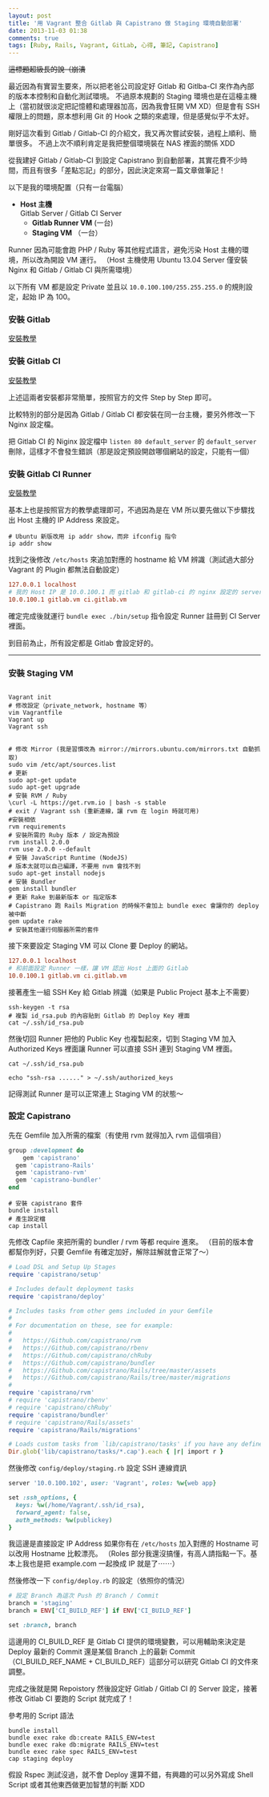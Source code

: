 ```yaml
---
layout: post
title: '用 Vagrant 整合 Gitlab 與 Capistrano 做 Staging 環境自動部署'
date: 2013-11-03 01:38
comments: true
tags: [Ruby, Rails, Vagrant, GitLab, 心得, 筆記, Capistrano]
---
```

<del>這標題超級長的說（崩潰</del>

最近因為有實習生要來，所以把老爸公司設定好 Gitlab 和 Gitlba-CI 來作為內部的版本本控制和自動化測試環境。
不過原本規劃的 Staging 環境也是在這檯主機上（當初就很淡定把記憶體和處理器加高，因為我會狂開 VM XD）但是會有 SSH 權限上的問題，原本想利用 Git 的 Hook 之類的來處理，但是感覺似乎不太好。

剛好這次看到 Gitlab / Gitlab-CI 的介紹文，我又再次嘗試安裝，過程上順利、簡單很多。
不過上次不順利肯定是我把整個環境裝在 NAS 裡面的關係 XDD

從我建好 Gitlab / Gitlab-CI 到設定 Capistrano 到自動部署，其實花費不少時間，而且有很多「差點忘記」的部分，因此決定來寫一篇文章做筆記！

<!-- more -->

以下是我的環境配置（只有一台電腦）

* **Host 主機**  
	Gitlab Server / Gitlab CI Server
	* **Gitlab Runner VM** (一台)
  * **Staging VM** （一台）
  
Runner 因為可能會跑 PHP / Ruby 等其他程式語言，避免污染 Host 主機的環境，所以改為開設 VM 運行。
（Host 主機使用 Ubuntu 13.04 Server 僅安裝 Nginx 和 Gitlab / Gitlab CI 與所需環境）

以下所有 VM 都是設定 Private 並且以 `10.0.100.100/255.255.255.0` 的規則設定，起始 IP 為 100。

### 安裝 Gitlab
[安裝教學](https://Github.com/gitlabhq/gitlabhq/blob/master/doc/install/installation.md)
### 安裝 Gitlab CI
[安裝教學](https://Github.com/gitlabhq/gitlab-ci/blob/master/doc/installation.md)

上述這兩者安裝都非常簡單，按照官方的文件 Step by Step 即可。

比較特別的部分是因為 Gitlab / Gitlab CI 都安裝在同一台主機，要另外修改一下 Nginx 設定檔。

把 Gitlab CI 的 Niginx 設定檔中 `listen 80 default_server` 的 `default_server` 刪除，這樣才不會發生錯誤（那是設定預設開啟哪個網站的設定，只能有一個）

### 安裝 Gitlab CI Runner
[安裝教學](https://Github.com/gitlabhq/gitlab-ci-runner#installation)

基本上也是按照官方的教學處理即可，不過因為是在 VM 所以要先做以下步驟找出 Host 主機的 IP Address 來設定。

``` shell
# Ubuntu 新版改用 ip addr show，而非 ifconfig 指令
ip addr show
```

找到之後修改 `/etc/hosts` 來追加對應的 hostname 給 VM 辨識（測試過大部分 Vagrant 的 Plugin 都無法自動設定）

``` conf /etc/hosts
127.0.0.1 localhost
# 我的 Host IP 是 10.0.100.1 而 gitlab 和 gitlab-ci 的 nginx 設定的 server_name 如下
10.0.100.1 gitlab.vm ci.gitlab.vm
```

確定完成後就運行 `bundle exec ./bin/setup` 指令設定 Runner 註冊到 CI Server 裡面。

到目前為止，所有設定都是 Gitlab 會設定好的。

---

### 安裝 Staging VM

``` shell HOST

Vagrant init
# 修改設定（private_network, hostname 等）
vim Vagrantfile
Vagrant up
Vagrant ssh

```

``` shell StagingVM

# 修改 Mirror (我是習慣改為 mirror://mirrors.ubuntu.com/mirrors.txt 自動抓取)
sudo vim /etc/apt/sources.list
# 更新
sudo apt-get update
sudo apt-get upgrade
# 安裝 RVM / Ruby
\curl -L https://get.rvm.io | bash -s stable
# exit / Vagrant ssh (重新連線，讓 rvm 在 login 時就可用)
#安裝相依
rvm requirements
# 安裝所需的 Ruby 版本 / 設定為預設
rvm install 2.0.0
rvm use 2.0.0 --default
# 安裝 JavaScript Runtime (NodeJS)
# 版本太就可以自己編譯，不要用 nvm 會找不到
sudo apt-get install nodejs
# 安裝 Bundler
gem install bundler
# 更新 Rake 到最新版本 or 指定版本
# Capistrano 跑 Rails Migration 的時候不會加上 bundle exec 會讓你的 deploy 被中斷
gem update rake
# 安裝其他運行伺服器所需的套件
```

接下來要設定 Staging VM 可以 Clone 要 Deploy 的網站。

``` conf /etc/hosts
127.0.0.1 localhost
# 和前面設定 Runner 一樣，讓 VM 認出 Host 上面的 Gitlab
10.0.100.1 gitlab.vm ci.gitlab.vm
```

接著產生一組 SSH Key 給 Gitlab 辨識（如果是 Public Project 基本上不需要）
```
ssh-keygen -t rsa
# 複製 id_rsa.pub 的內容貼到 Gitlab 的 Deploy Key 裡面
cat ~/.ssh/id_rsa.pub 
```

然後切回 Runner 把他的 Public Key 也複製起來，切到 Staging VM 加入 Authorized Keys 裡面讓 Runner 可以直接 SSH 連到 Staging VM 裡面。

``` shell Gitlab CI Runner
cat ~/.ssh/id_rsa.pub
```

``` shell Staging VM
echo "ssh-rsa ......" > ~/.ssh/authorized_keys
```

記得測試 Runner 是可以正常連上 Staging VM 的狀態～

### 設定 Capistrano

先在 Gemfile 加入所需的檔案（有使用 rvm 就得加入 rvm 這個項目）
``` Ruby Gemfile
group :development do
	gem 'capistrano'
  gem 'capistrano-Rails'
  gem 'capistrano-rvm'
  gem 'capistrano-bundler'
end
```

```
# 安裝 capistrano 套件
bundle install
# 產生設定檔
cap install
```

先修改 Capfile 來把所需的 bundler / rvm 等都 require 進來。
（目前的版本會都幫你列好，只要 Gemfile 有確定加好，解除註解就會正常了～）

``` Ruby Capfile
# Load DSL and Setup Up Stages
require 'capistrano/setup'

# Includes default deployment tasks
require 'capistrano/deploy'

# Includes tasks from other gems included in your Gemfile
#
# For documentation on these, see for example:
#
#   https://Github.com/capistrano/rvm
#   https://Github.com/capistrano/rbenv
#   https://Github.com/capistrano/chRuby
#   https://Github.com/capistrano/bundler
#   https://Github.com/capistrano/Rails/tree/master/assets
#   https://Github.com/capistrano/Rails/tree/master/migrations
#
require 'capistrano/rvm'
# require 'capistrano/rbenv'
# require 'capistrano/chRuby'
require 'capistrano/bundler'
# require 'capistrano/Rails/assets'
require 'capistrano/Rails/migrations'

# Loads custom tasks from `lib/capistrano/tasks' if you have any defined.
Dir.glob('lib/capistrano/tasks/*.cap').each { |r| import r }
```

然後修改 `config/deploy/staging.rb` 設定 SSH 連線資訊

``` Ruby config/deploy/staging.rb
server '10.0.100.102', user: 'Vagrant', roles: %w{web app}

set :ssh_options, {
  keys: %w(/home/Vagrant/.ssh/id_rsa),
  forward_agent: false,
  auth_methods: %w(publickey)
}
```

我這邊是直接設定 IP Address 如果你有在 `/etc/hosts` 加入對應的 Hostname 可以改用 Hostname 比較漂亮。
（Roles 部分我還沒搞懂，有高人請指點一下。基本上我也是把 example.com 一起換成 IP 就是了⋯⋯）

然後修改一下 `config/deploy.rb` 的設定（依照你的情況）

``` Ruby config/deploy.rb
# 設定 Branch 為這次 Push 的 Branch / Commit
branch = 'staging'
branch = ENV['CI_BUILD_REF'] if ENV['CI_BUILD_REF']

set :branch, branch
```

這邊用的 CI_BUILD_REF 是 Gitlab CI 提供的環境變數，可以用輔助來決定是 Deploy 最新的 Commit 還是某個 Branch 上的最新 Commit （CI_BUILD_REF_NAME + CI_BUILD_REF）這部分可以研究 Gitlab CI 的文件來調整。

完成之後就是開 Repoistory 然後設定好 Gitlab / Gitlab CI 的 Server 設定，接著修改 Gitlab CI 要跑的 Script 就完成了！

參考用的 Script 語法
``` shell scripts
bundle install
bundle exec rake db:create RAILS_ENV=test
bundle exec rake db:migrate RAILS_ENV=test
bundle exec rake spec RAILS_ENV=test
cap staging deploy
```

假設 Rspec 測試沒過，就不會 Deploy 還算不錯，有興趣的可以另外寫成 Shell Script 或者其他東西做更加智慧的判斷 XDD

